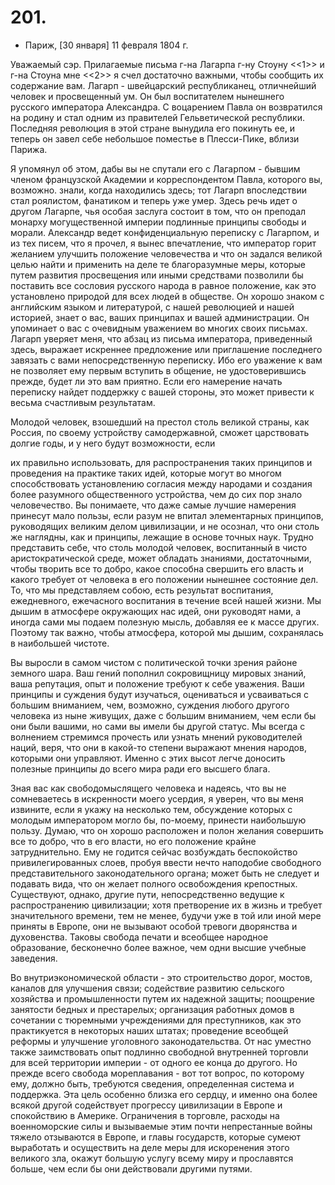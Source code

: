 
# 201. 
- Париж, [30 января] 11 февраля 1804 г.

Уважаемый сэр.
Прилагаемые письма г-на Лагарпа г-ну Стоуну <<1>> и г-на Стоуна мне <<2>> я счел достаточно важными, чтобы сообщить их содержание вам. Лагарп - швейцарский республиканец, отличнейший человек и просвещенный ум. Он был воспитателем нынешнего русского императора Александра. С воцарением Павла он возвратился на родину и стал одним из правителей Гельветической республики. Последняя революция в этой стране вынудила его покинуть ее, и теперь он завел себе небольшое поместье в Плесси-Пике, вблизи Парижа.

Я упомянул об этом, дабы вы не спутали его с Лагарпом - бывшим членом французской Академии и корреспондентом Павла, которого вы, возможно. знали, когда находились здесь; тот Лагарп впоследствии стал роялистом, фанатиком и теперь уже умер. Здесь речь идет о другом Лагарпе, чья особая заслуга состоит в том, что он преподал монарху могущественной империи подлинные принципы свободы и морали. Александр ведет конфиденциальную переписку с Лагарпом, и из тех писем, что я прочел, я вынес впечатление, что император горит желанием улучшить положение человечества и что он задался великой целью найти и применить на деле те благоразумные меры, которые путем развития просвещения или иными средствами позволили бы поставить все сословия русского народа в равное положение, как это установлено природой для всех людей в обществе. Он хорошо знаком с английским языком и литературой, с нашей революцией и нашей историей, знает о вас, ваших принципах и вашей администрации. Он упоминает о вас с очевидным уважением во многих своих письмах. Лагарп уверяет меня, что абзац из письма императора, приведенный здесь, выражает искреннее предложение или приглашение последнего завязать с вами непосредственную переписку. Ибо его уважение к вам не позволяет ему первым вступить в общение, не удостоверившись прежде, будет ли это вам приятно. Если его намерение начать переписку найдет поддержку с вашей стороны, это может привести к весьма счастливым результатам.

Молодой человек, взошедший на престол столь великой страны, как Россия, по своему устройству самодержавной, сможет царствовать долгие годы, и у него будут возможности, если

их правильно использовать, для распространения таких принципов и проведения на практике таких идей, которые могут во многом способствовать установлению согласия между народами и создания более разумного общественного устройства, чем до сих пор знало человечество. Вы понимаете, что даже самые лучшие намерения принесут мало пользы, если разум не впитал элементарных принципов, руководящих великим делом цивилизации, и не осознал, что они столь же наглядны, как и принципы, лежащие в основе точных наук. Трудно представить себе, что столь молодой человек, воспитанный в чисто аристократической среде, может обладать знаниями, достаточными, чтобы творить все то добро, какое способна свершить его власть и какого требует от человека в его положении нынешнее состояние дел. То, что мы представляем собою, есть результат воспитания, ежедневного, ежечасного воспитания в течение всей нашей жизни. Мы дышим в атмосфере окружающих нас идей, они руководят нами, а иногда сами мы подаем полезную мысль, добавляя ее к массе других. Поэтому так важно, чтобы атмосфера, которой мы дышим, сохранялась в наибольшей чистоте.

Вы выросли в самом чистом с политической точки зрения районе земного шара. Ваш гений пополнил сокровищницу мировых знаний, ваша репутация, опыт и положение требуют к себе уважения. Ваши принципы и суждения будут изучаться, оцениваться и усваиваться с большим вниманием, чем, возможно, суждения любого другого человека из ныне живущих, даже с большим вниманием, чем если бы они были вашими, но сами вы имели бы другой статус. Мы всегда с волнением стремимся прочесть или узнать мнений руководителей наций, веря, что они в какой-то степени выражают мнения народов, которыми они управляют. Именно с этих высот легче доносить полезные принципы до всего мира ради его высшего блага.

Зная вас как свободомыслящего человека и надеясь, что вы не сомневаетесь в искренности моего усердия, я уверен, что вы меня извините, если я укажу на несколько тем, обсуждение которых с молодым императором могло бы, по-моему, принести наибольшую пользу. Думаю, что он хорошо расположен и полон желания совершить все то добро, что в его власти, но его положение крайне затруднительно. Ему не годится сейчас возбуждать беспокойство привилегированных слоев, пробуя ввести нечто наподобие свободного представительного законодательного органа; может быть не следует и подавать вида, что он желает полного освобождения крепостных. Существуют, однако, другие пути, непосредственно ведущие к распространению цивилизации; хотя претворение их в жизнь и требует значительного времени, тем не менее, будучи уже в той или иной мере приняты в Европе, они не вызывают особой тревоги дворянства и духовенства. Таковы свобода печати и всеобщее народное образование, бесконечно более важное, чем одни высшие учебные заведения.

Во внутриэкономической области - это строительство дорог, мостов, каналов для улучшения связи; содействие развитию сельского хозяйства и промышленности путем их надежной защиты; поощрение занятости бедных и престарелых; организация работных домов в сочетании с тюремными учреждениями для преступников, как это практикуется в некоторых наших штатах; проведение всеобщей реформы и улучшение уголовного законодательства. От нас уместно также заимствовать опыт подлинно свободной внутренней торговли для всей территории империи - от одного ее конца до другого. Но прежде всего свобода мореплавания - вот тот вопрос, по которому ему, должно быть, требуются сведения, определенная система и поддержка. Эта цель особенно близка его сердцу, и именно она более всякой другой содействует прогрессу цивилизации в Европе и спокойствию в Америке. Ограничения в торговле, расходы на военноморские силы и вызываемые этим почти непрестанные войны тяжело отзываются в Европе, и главы государств, которые сумеют выработать и осуществить на деле меры для искоренения этого великого зла, окажут большую услугу всему миру и прославятся больше, чем если бы они действовали другими путями.

